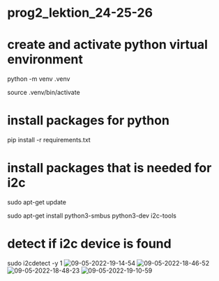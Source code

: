 # prog2_lektion_24-25-26

# create and activate python virtual environment
python -m venv .venv

source .venv/bin/activate

# install packages for python
pip install -r requirements.txt 

# install packages that is needed for i2c
sudo apt-get update

sudo apt-get install python3-smbus python3-dev i2c-tools

# detect if i2c device is found
sudo i2cdetect -y 1
![09-05-2022-19-14-54](https://user-images.githubusercontent.com/58036568/167585130-e0a20b20-5d85-4b16-aeff-a074a73e686b.jpeg)
![09-05-2022-18-46-52](https://user-images.githubusercontent.com/58036568/167585138-aab13f8f-1aec-4c9a-987a-3312a1cc89b6.jpeg)
![09-05-2022-18-48-23](https://user-images.githubusercontent.com/58036568/167585143-f7368bd9-34d4-4b58-80c0-72176f08bfb6.jpeg)
![09-05-2022-19-10-59](https://user-images.githubusercontent.com/58036568/167585145-a39ba608-a483-4b85-bf49-5b059428a9bd.jpeg)
